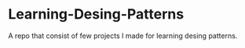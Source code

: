 # Learning-Desing-Patterns

A repo that consist of few projects I made for learning desing patterns.
